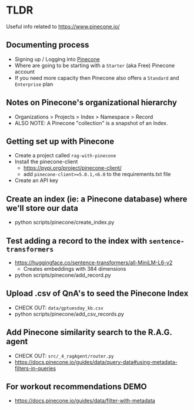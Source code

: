# TLDR

Useful info related to https://www.pinecone.io/

## Documenting process

- Signing up / Logging into [Pinecone](https://www.pinecone.io/)
- Where are going to be starting with a `Starter` (aka Free) Pinecone account
- If you need more capacity then Pinecone also offers a `Standard` and `Enterprise` plan

## Notes on Pinecone's organizational hierarchy

- Organizations > Projects > Index > Namespace > Record
- ALSO NOTE: A Pinecone "collection" is a snapshot of an Index.

## Getting set up with Pinecone

- Create a project called `rag-with-pinecone`
- Install the pinecone-client
  - https://pypi.org/project/pinecone-client/
  - add `pinecone-client>=5.0.1,<6.0` to the requirements.txt file
- Create an API key

## Create an index (ie: a Pinecone database) where we'll store our data

- python scripts/pinecone/create_index.py

## Test adding a record to the index with `sentence-transformers`

- https://huggingface.co/sentence-transformers/all-MiniLM-L6-v2
  - Creates embeddings with 384 dimensions
- python scripts/pinecone/add_record.py

## Upload .csv of QnA's to seed the Pinecone Index

- CHECK OUT: `data/gptuesday_kb.csv`
- python scripts/pinecone/add_csv_records.py

## Add Pinecone similarity search to the R.A.G. agent

- CHECK OUT: `src/_4_ragAgent/router.py`
- https://docs.pinecone.io/guides/data/query-data#using-metadata-filters-in-queries

## For workout recommendations DEMO

- https://docs.pinecone.io/guides/data/filter-with-metadata